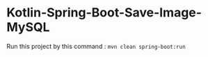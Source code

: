 # Kotlin-Spring-Boot-Save-Image-MySQL

Run this project by this command : `mvn clean spring-boot:run`
